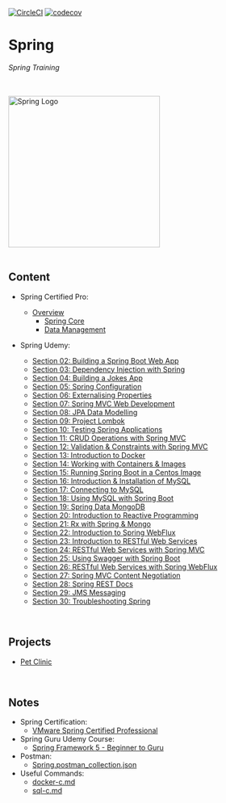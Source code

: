 [![CircleCI](https://dl.circleci.com/status-badge/img/gh/JRSmiffy/spring/tree/main.svg?style=svg)](https://dl.circleci.com/status-badge/redirect/gh/JRSmiffy/spring/tree/main)
[![codecov](https://codecov.io/gh/JRSmiffy/spring/branch/main/graph/badge.svg?token=AK2GQ281NA)](https://codecov.io/gh/JRSmiffy/spring)

# Spring
*Spring Training*

<br>
<br>

<img src="./resources/spring-icon.svg" alt="Spring Logo" width=300>

<br>
<br>

## Content
* Spring Certified Pro:
    * [Overview](./content/spring-certified-pro)
        * [Spring Core](./content/spring-certified-pro/01-spring-core)
        * [Data Management](./content/spring-certified-pro/02-data-management)
* Spring Udemy:
    * [Section 02: Building a Spring Boot Web App](./content/02-build-spring-boot-app)
    * [Section 03: Dependency Injection with Spring](./content/03-dependency-injection)
    * [Section 04: Building a Jokes App](./content/04-build-jokes-app)
    * [Section 05: Spring Configuration](./content/05-spring-configuration)
    * [Section 06: Externalising Properties](./content/06-externalising-properties)
    * [Section 07: Spring MVC Web Development](./content/07-spring-mvc-web-dev)
    * [Section 08: JPA Data Modelling](./content/08-jpa-data-modelling)
    * [Section 09: Project Lombok](./content/09-project-lombok)
    * [Section 10: Testing Spring Applications](./content/10-testing-spring-apps)
    * [Section 11: CRUD Operations with Spring MVC](./content/11-spring-mvc-crud-ops)
    * [Section 12: Validation & Constraints with Spring MVC](./content/12-spring-mvc-validation)
    * [Section 13: Introduction to Docker](./content/13-docker-intro)
    * [Section 14: Working with Containers & Images](./content/14-working-with-containers)
    * [Section 15: Running Spring Boot in a Centos Image](./content/15-spring-boot-with-centos)
    * [Section 16: Introduction & Installation of MySQL](./content/16-mysql-introduction)
    * [Section 17: Connecting to MySQL](./content/17-mysql-connection)
    * [Section 18: Using MySQL with Spring Boot](./content/18-mysql-with-spring-boot)
    * [Section 19: Spring Data MongoDB](./content/19-spring-data-mongodb)
    * [Section 20: Introduction to Reactive Programming](./content/20-reactive-prog-intro)
    * [Section 21: Rx with Spring & Mongo](./content/21-rx-spring-mongo)
    * [Section 22: Introduction to Spring WebFlux](./content/22-spring-webflux)
    * [Section 23: Introduction to RESTful Web Services](./content/23-restful-web-services)
    * [Section 24: RESTful Web Services with Spring MVC](./content/24-restful-with-spring-mvc)
    * [Section 25: Using Swagger with Spring Boot](./content/25-swagger-with-spring-boot)
    * [Section 26: RESTful Web Services with Spring WebFlux](./content/26-restful-spring-webflux)
    * [Section 27: Spring MVC Content Negotiation](./content/27-content-negotiation)
    * [Section 28: Spring REST Docs](./content/28-spring-rest-docs)
    * [Section 29: JMS Messaging](./content/29-jms-messaging)
    * [Section 30: Troubleshooting Spring](./content/30-troubleshooting)

    <!-- Sections 31+ ommitted for irrelevance -->

<br>

## Projects
* [Pet Clinic](./content/projects/pet-clinic)

<br>

## Notes
* Spring Certification: 
    * [VMware Spring Certified Professional](https://www.vmware.com/learning/certification/spring-certified-pro.html)
* Spring Guru Udemy Course: 
    * [Spring Framework 5 - Beginner to Guru](https://www.udemy.com/course/spring-framework-5-beginner-to-guru/)
* Postman:
    * [Spring.postman_collection.json](./resources/postman/Spring.postman_collection.json)
* Useful Commands:
    * [docker-c.md](./content/misc/docker-c.md)
    * [sql-c.md](./content/misc/sql-c.md)